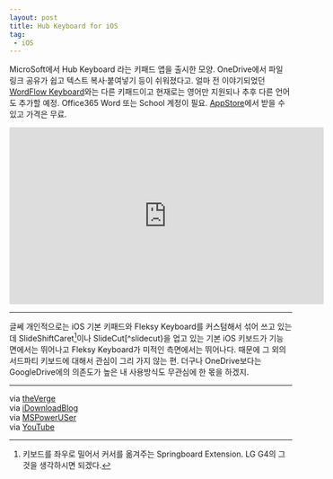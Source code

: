 ```yaml
---
layout: post
title: Hub Keyboard for iOS
tag: 
 - iOS
---
```


MicroSoft에서 Hub Keyboard 라는 키패드 앱을 출시한 모양. OneDrive에서 파일 링크 공유가 쉽고 텍스트 복사·붙여넣기 등이 쉬워졌다고. 얼마 전 이야기되었던 [WordFlow Keyboard](http://mspoweruser.com/microsoft-is-bringing-windows-phones-wordflow-keyboard-to-ios/)와는 다른 키패드이고 현재로는 영어만 지원되나 추후 다른 언어도 추가할 예정. Office365 Word 또는 School 계정이 필요. [AppStore](https://itunes.apple.com/us/app/hub-keyboard/id1096760900)에서 받을 수 있고 가격은 무료.
<br/>
<div style="text-align:center"><iframe width="560" height="315" src="https://www.youtube.com/embed/6ozUd7rEx-s" frameborder="0" allowfullscreen></iframe></div>

- - -

글쎄 개인적으로는 iOS 기본 키패드와 Fleksy Keyboard를 커스텀해서 섞어 쓰고 있는데 SlideShiftCaret[^slideshiftcaret]이나 SlideCut[^slidecut}을 업고 있는 기본 iOS 키보드가 기능 면에서는 뛰어나고 Fleksy Keyboard가 미적인 측면에서는 뛰어나다. 때문에 그 외의 서드파티 키보드에 대해서 관심이 그리 가지 않는 편. 더구나 OneDrive보다는 GoogleDrive에의 의존도가 높은 내 사용방식도 무관심에 한 몫을 하겠지.

[^slideshiftcaret]: 키보드를 좌우로 밀어서 커서를 옮겨주는 Springboard Extension. LG G4의 그것을 생각하시면 되겠다.

[^slidecut]: 스페이스로부터 드래그하여 특정 문자에서 손을 떼면 해당 텍스트 관련 단축키를 실행시켜주는 Springboard Extension. `space -> c`는 copy, `space -> v`는 paste 식으로.

- - -

via [theVerge](http://www.theverge.com/2016/4/7/11390072/microsoft-garage-hub-keyboard-ios-mobile-app?utm_campaign=theverge&utm_content=chorus&utm_medium=social&utm_source=twitter)  
via [iDownloadBlog](http://www.idownloadblog.com/2016/04/07/microsoft-hub-keyboard-live/)  
via [MSPowerUSer](http://mspoweruser.com/microsoft-garages-hub-keyboard-now-available-iphone/)  
via [YouTube](https://www.youtube.com/watch?v=6ozUd7rEx-s)